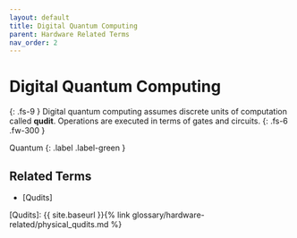 ```yaml
---
layout: default
title: Digital Quantum Computing
parent: Hardware Related Terms
nav_order: 2
---
```


# Digital Quantum Computing
{: .fs-9 }
Digital quantum computing assumes discrete units of computation called **qudit**. Operations are executed in terms of gates and circuits.
{: .fs-6 .fw-300 }

Quantum
{: .label .label-green }

<!-- ## Full Definition


## Examples -->


<!-- ## Synonyms

-  -->

## Related Terms
- [Qudits]

<!-- ## Sources -->

[Qudits]: {{ site.baseurl }}{% link glossary/hardware-related/physical_qudits.md %}
